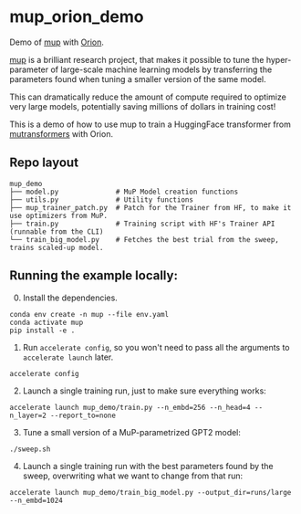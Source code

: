 # mup_orion_demo

Demo of [mup](https://www.github.com/microsoft/mup) with [Orion](https://www.github.com/epistimio/orion).

[mup](https://www.github.com/microsoft/mup) is a brilliant research project, that makes it possible to tune the hyper-parameter of large-scale machine learning models by transferring the parameters found when tuning a smaller version of the same model.

This can dramatically reduce the amount of compute required to optimize very large models, potentially saving millions of dollars in training cost!

This is a demo of how to use mup to train a HuggingFace transformer from [mutransformers](https://www.github.com/microsoft/mutransformers) with Orion.

## Repo layout

```console
mup_demo
├── model.py              # MuP Model creation functions
├── utils.py              # Utility functions
├── mup_trainer_patch.py  # Patch for the Trainer from HF, to make it use optimizers from MuP.
├── train.py              # Training script with HF's Trainer API  (runnable from the CLI)
└── train_big_model.py    # Fetches the best trial from the sweep, trains scaled-up model.
```

## Running the example locally:

0. Install the dependencies.

```console
conda env create -n mup --file env.yaml
conda activate mup
pip install -e .
```

1. Run `accelerate config`, so you won't need to pass all the arguments to `accelerate launch` later.

```console
accelerate config
```

2. Launch a single training run, just to make sure everything works:

```console
accelerate launch mup_demo/train.py --n_embd=256 --n_head=4 --n_layer=2 --report_to=none
```

3. Tune a small version of a MuP-parametrized GPT2 model:

```console
./sweep.sh
```

4. Launch a single training run with the best parameters found by the sweep, overwriting what we
   want to change from that run:

```console
accelerate launch mup_demo/train_big_model.py --output_dir=runs/large --n_embd=1024
```
